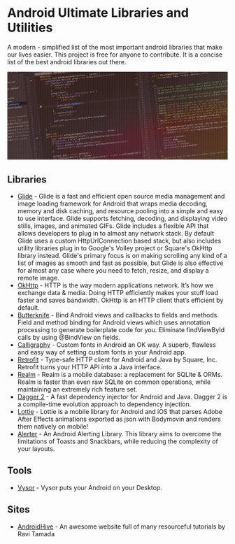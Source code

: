 # Android Ultimate Libraries and Utilities
A modern - simplified list of the most important android libraries that make our lives easier. This project is free for anyone to contribute. It is a concise list of the best android libraries out there.

![Alt text](1-mdQU_-TcsAuMb63qm0VIpQ.jpeg?raw=true "Title")

## Libraries

* [Glide](https://github.com/bumptech/glide) - Glide is a fast and efficient open source media management and image loading framework for Android that wraps media decoding, memory and disk caching, and resource pooling into a simple and easy to use interface. Glide supports fetching, decoding, and displaying video stills, images, and animated GIFs. Glide includes a flexible API that allows developers to plug in to almost any network stack. By default Glide uses a custom HttpUrlConnection based stack, but also includes utility libraries plug in to Google's Volley project or Square's OkHttp library instead. Glide's primary focus is on making scrolling any kind of a list of images as smooth and fast as possible, but Glide is also effective for almost any case where you need to fetch, resize, and display a remote image.
* [OkHttp](http://square.github.io/okhttp/) - HTTP is the way modern applications network. It’s how we exchange data & media. Doing HTTP efficiently makes your stuff load faster and saves bandwidth. OkHttp is an HTTP client that’s efficient by default.
* [Butterknife](https://github.com/JakeWharton/butterknife) - Bind Android views and callbacks to fields and methods. Field and method binding for Android views which uses annotation processing to generate boilerplate code for you. Eliminate findViewById calls by using @BindView on fields.
* [Calligraphy](https://github.com/chrisjenx/Calligraphy) - Custom fonts in Android an OK way. A superb, flawless and easy way of setting custom fonts in your Android app.
* [Retrofit](https://github.com/square/retrofit) - Type-safe HTTP client for Android and Java by Square, Inc. Retrofit turns your HTTP API into a Java interface.
* [Realm](https://github.com/realm/realm-java) - Realm is a mobile database: a replacement for SQLite & ORMs. Realm is faster than even raw SQLite on common operations, while maintaining an extremely rich feature set.
* [Dagger 2](https://github.com/google/dagger) - A fast dependency injector for Android and Java. Dagger 2 is a compile-time evolution approach to dependency injection. 
* [Lottie](https://github.com/airbnb/lottie-android) - Lottie is a mobile library for Android and iOS that parses Adobe After Effects animations exported as json with Bodymovin and renders them natively on mobile!
* [Alerter](https://github.com/Tapadoo/Alerter) - An Android Alerting Library. This library aims to overcome the limitations of Toasts and Snackbars, while reducing the complexity of your layouts.

## Tools

* [Vysor](https://github.com/chrisjenx/Calligraphy) - Vysor puts your Android on your Desktop.

## Sites

* [AndroidHive](http://www.androidhive.info/) - An awesome website full of many resourceful tutorials by Ravi Tamada

